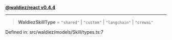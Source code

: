 [**@waldiez/react v0.4.4**](../../README.md)

***

> **WaldiezSkillType** = `"shared"` \| `"custom"` \| `"langchain"` \| `"crewai"`

Defined in: src/waldiez/models/Skill/types.ts:7
